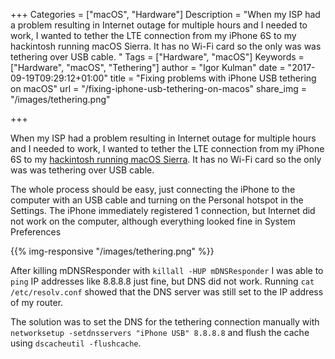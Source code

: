 +++
Categories = ["macOS", "Hardware"]
Description = "When my ISP had a problem resulting in Internet outage for multiple hours and I needed to work, I wanted to tether the LTE connection from my iPhone 6S to my hackintosh running macOS Sierra. It has no Wi-Fi card so the only was was tethering over USB cable. "
Tags = ["Hardware", "macOS"]
Keywords = ["Hardware", "macOS", "Tethering"]
author = "Igor Kulman"
date = "2017-09-19T09:29:12+01:00"
title = "Fixing problems with iPhone USB tethering on macOS"
url = "/fixing-iphone-usb-tethering-on-macos"
share_img = "/images/tethering.png"

+++

When my ISP had a problem resulting in Internet outage for multiple hours and I needed to work, I wanted to tether the LTE connection from my iPhone 6S to my [hackintosh running macOS Sierra](/my-experience-running-a-hackintosh). It has no Wi-Fi card so the only was was tethering over USB cable. 

The whole process should be easy, just connecting the iPhone to the computer with an USB cable and turning on the Personal hotspot in the Settings. The iPhone immediately registered 1 connection, but Internet did not work on the computer, although everything looked fine in System Preferences

{{% img-responsive "/images/tethering.png" %}}

<!--more-->

After killing mDNSResponder with `killall -HUP mDNSResponder` I was able to `ping` IP addresses like 8.8.8.8 just fine, but DNS did not work. Running `cat /etc/resolv.conf` showed that the DNS server was still set to the IP address of my router. 

The solution was to set the DNS for the tethering connection manually with `networksetup -setdnsservers "iPhone USB" 8.8.8.8` and flush the cache using `dscacheutil -flushcache`. 